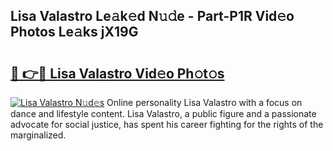 ## Lisa Valastro Le𝚊k𝚎d N𝚞𝚍e - Part-P1R Vid𝚎o Photos Le𝚊ks jX19G

# <h2><a href="http://fbdmn7.evod.top/?m=Lisa+Valastro">🔗 👉🔴 Lisa Valastro Vid𝚎o Ph𝚘t𝚘s</a></h2>

[![Lisa Valastro N𝚞d𝚎s](https://i.imgur.com/8V9OHl7.gif)](http://fbdmn7.evod.top/?m=Lisa+Valastro)
Online personality Lisa Valastro with a focus on dance and lifestyle content. Lisa Valastro, a public figure and a passionate advocate for social justice, has spent his career fighting for the rights of the marginalized. 
